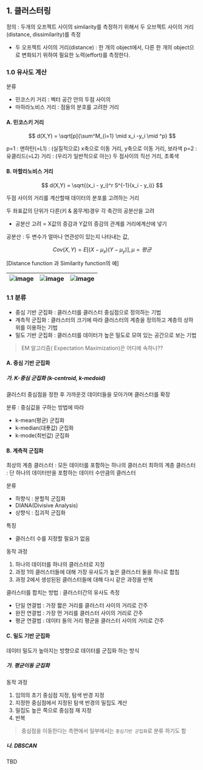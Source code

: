 ## 1. 클러스터링

정의 : 두개의 오프젝트 사이의 similarity를 측정하기 위해서 두 오브젝트 사이의 거리(distance, dissimilarity)를 측정
- 두 오프젝트 사이의 거리(distance) : 한 개의 object에서, 다른 한 개의 object으로 변화되기 위하여 필요한 노력(effort)를 측정한다.

### 1.0 유사도 계산

분류
- 민코스키 거리 : 벡터 공간 안의 두점 사이의
- 마하라노비스 거리 : 점들의 분호를 고려한 거리

#### A. 민코스키 거리


$$ d(X,Y) = \sqrt[p]{\sum^M_{i=1} \mid x_i -y_i \mid ^p} $$

p=1 : 맨하탄(=L1) : (실질적으로) x축으로 이동 거리, y축으로 이동 거리, 보라색
p=2 : 유클리드(=L2) 거리 : (우리가 일반적으로 아는) 두 점사이의 직선 거리, 초록색

#### B. 마할라노비스 거리

$$ d(X,Y) = \sqrt{(x_i - y_i)^r S^{-1}(x_i - y_i)} $$

두점 사이의 거리를 계산할때 데이터의 분포를 고려하는 거리

두 좌표값의 단위가 다른(키 & 몸무게)경우 각 축간의 공분산을 고려
- 공분산 고려 = X값의 증감과 Y값의 증감의 관계를 거리에계산에 넣기


공분산 : 두 변수가 얼마나 연관성이 있는지 나타내는 값,

$$ Cov(X,Y) = E \left[(X-\mu_x)(Y-\mu_y) \right] , \mu = 평균$$

[Distance function 과 Similarity function의 예]

|![image](https://user-images.githubusercontent.com/17797922/40976309-9a69c00c-6882-11e8-8dd3-bc4b3846834f.png)|![image](https://user-images.githubusercontent.com/17797922/40976327-aedac18a-6882-11e8-8f83-6690531e52cd.png)|![image](https://user-images.githubusercontent.com/17797922/40978071-87854ef2-6887-11e8-9785-27911ef9936e.png)|
|-|-|-|



### 1.1 분류


- 중심 기반 군집화 : 클러스터를 클러스터 중심점으로 정의하는 기법
- 계측적 군집화 : 클러스터의 크기에 따라 클러스터의 계층을 정의하고 계층의 상하위를 이용하는 기법
- 밀도 기반 군집화 : 클러스터를 데이터가 높은 밀도로 모여 있는 공간으로 보는 기법


> EM 알고리즘( Expectation Maximization)은 어디에 속하나??

#### A. 중심 기반 군집화

##### 가. K-중심 군집화 (k-centroid, k-medoid)

클러스터 중심점을 정한 후 가까운것 데이터들을 모아가며 클러스터를 확장

분류 : 중심값을 구하는 방법에 따라
- k-mean(평균) 군집화
- k-median(대푯값) 군집화
- k-mode(최빈값) 군집화

#### B. 계측적 군집화
최상의 계층 클러스터 : 모든 데이터를 포함하는 하나의 클러스터
최하의 계층 클러스터 : 단 하나의 데이터만을 포함하는 데이터 수만큼의 클러스터

분류
- 하향식 : 분할적 군집화
- DIANA(Divisive Analysis)
- 상향식 : 집괴적 군집화

특징
- 클러스터 수를 지정할 필요가 없음

동작 과정
1. 하나의 데이터를 하나의 클러스터로 지정
2. 과정 1의 클러스터들에 대해 가장 유사도가 높은 클러스터 둘을 하나로 합침
3. 과정 2에서 생성된된 클러스터들에 대해 다시 같은 과정을 반복

클러스터를 합치는 방법 : 클러스터간의 유사도 측정
- 단일 연결법 : 가장 짧은 거리를 클러스터 사이의 거리로 간주
- 완전 연결법 : 가장 먼 거리를 클러스터 사이의 거리로 간주
- 평균 연결법 : 데이터 들의 거리 평균을 클러스터 사이의 거리로 간주

#### C. 밀도 기반 군집화

데이터 밀도가 높아지는 방향으로 데이터를 군집화 하는 방식

##### 가. 평균이동 군집화

동작 과정

1. 임의의 초기 중심점 지정, 탐색 반경 지정
2. 지정한 중심점에서 지정된 탐색 반경의 밀집도 계산
3. 밀집도 높은 쪽으로 중심점 재 지정
4. 반복

> 중심점을 이동한다는 측면에서 일부에서는 `중심기반 군집화`로 분류 하기도 함

##### 나. DBSCAN

TBD